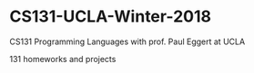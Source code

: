 # CS131-UCLA-Winter-2018
CS131 Programming Languages with prof. Paul Eggert at UCLA

131 homeworks and projects

